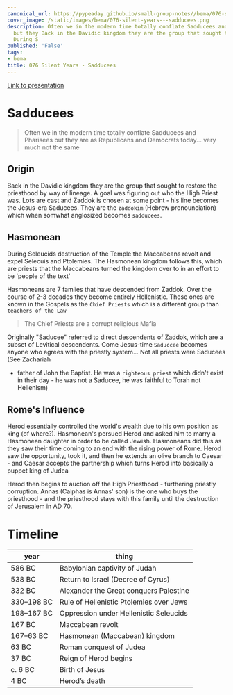 ```yaml
---
canonical_url: https://pypeaday.github.io/small-group-notes//bema/076-silent-years---sadducees/
cover_image: /static/images/bema/076-silent-years---sadducees.png
description: Often we in the modern time totally conflate Sadducees and Pharisees
  but they Back in the Davidic kingdom they are the group that sought to restore the
  During S
published: 'False'
tags:
- bema
title: 076 Silent Years - Sadducees
---
```


[Link to presentation](https://bemadiscipleship.s3.us-east-2.amazonaws.com/BEMA+076+Silent+Years+Sadducees.pdf)

# Sadducees

>Often we in the modern time totally conflate Sadducees and Pharisees but they
>are as Republicans and Democrats today... very much not the same

## Origin

Back in the Davidic kingdom they are the group that sought to restore the priesthood by way of lineage. A goal was figuring out who the High Priest was. Lots are cast and Zaddok is chosen at some point - his line becomes the Jesus-era Saducees. They are the `zaddokim` (Hebrew pronounciation) which when somwhat anglosized becomes `sadducees`.

## Hasmonean

During Seleucids destruction of the Temple the Maccabeans revolt and expel Selecuis and Ptolemies. The Hasmonean kingdom follows this, which are priests that the Maccabeans turned the kingdom over to in an effort to be 'people of the text'

Hasmoneans are 7 famlies that have descended from Zaddok. Over the course of
2-3 decades they become entirely Hellenistic. These ones are known in the
Gospels as the `Chief Priests` which is a different group than `teachers of the Law`

> The Chief Priests are a corrupt religious Mafia

Originally "Saducee" referred to direct descendents of Zaddok, which are a subset of Levitical descendents. Come Jesus-time `Saduccee` becomes anyone who agrees with the priestly system... Not all priests were Saducees (See Zachariah
- father of John the Baptist. He was a `righteous priest` which didn't exist in
    their day - he was not a Saducee, he was faithful to Torah not Hellenism)

## Rome's Influence

Herod essentially controlled the world's wealth due to his own position as king
(of where?). Hasmonean's persued Herod and asked him to marry a Hasmonean
daughter in order to be called Jewish. Hasmoneans did this as they saw their time coming to an end with the rising power of Rome. Herod saw the opportunity, took it, and then he extends an olive branch to Caesar - and Caesar accepts the partnership which turns Herod into basically a puppet king of Judea

Herod then begins to auction off the High Priesthood - furthering priestly corruption. Annas (Caiphas is Annas' son) is the one who buys the priesthood - and the priesthood stays with this family until the destruction of Jerusalem in AD 70.




# Timeline

| year | thing | 
| --- | --- |
| 586 BC      | Babylonian captivity of Judah           |
| 538 BC      | Return to Israel (Decree of Cyrus)      |
| 332 BC      | Alexander the Great conquers Palestine  |
| 330–198 BC  | Rule of Hellenistic Ptolemies over Jews |
| 198–167 BC  | Oppression under Hellenistic Seleucids  |
| 167 BC      | Maccabean revolt                        |
| 167–63 BC   | Hasmonean (Maccabean) kingdom           |
| 63 BC       | Roman conquest of Judea                 |
| 37 BC       | Reign of Herod begins                   |
| c. 6 BC     | Birth of Jesus                          |
| 4 BC        | Herod’s death                           |
